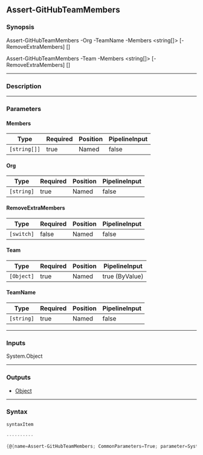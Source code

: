 Assert-GitHubTeamMembers
------------------------

### Synopsis

Assert-GitHubTeamMembers -Org <string> -TeamName <string> -Members <string[]> [-RemoveExtraMembers] [<CommonParameters>]

Assert-GitHubTeamMembers -Team <Object> -Members <string[]> [-RemoveExtraMembers] [<CommonParameters>]

---

### Description

---

### Parameters
#### **Members**

|Type        |Required|Position|PipelineInput|
|------------|--------|--------|-------------|
|`[string[]]`|true    |Named   |false        |

#### **Org**

|Type      |Required|Position|PipelineInput|
|----------|--------|--------|-------------|
|`[string]`|true    |Named   |false        |

#### **RemoveExtraMembers**

|Type      |Required|Position|PipelineInput|
|----------|--------|--------|-------------|
|`[switch]`|false   |Named   |false        |

#### **Team**

|Type      |Required|Position|PipelineInput |
|----------|--------|--------|--------------|
|`[Object]`|true    |Named   |true (ByValue)|

#### **TeamName**

|Type      |Required|Position|PipelineInput|
|----------|--------|--------|-------------|
|`[string]`|true    |Named   |false        |

---

### Inputs
System.Object

---

### Outputs
* [Object](https://learn.microsoft.com/en-us/dotnet/api/System.Object)

---

### Syntax
```PowerShell
syntaxItem
```
```PowerShell
----------
```
```PowerShell
{@{name=Assert-GitHubTeamMembers; CommonParameters=True; parameter=System.Object[]}, @{name=Assert-GitHubTeamMembers; CommonParameters=True; parameter=System.Object[]}}
```
